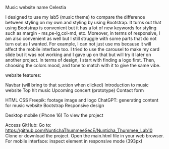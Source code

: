 Music website name Celestia

  I designed to use my lab5 (music theme) to compare the difference between styling on my own and styling by using Bootstrap. It turns out that using Bootstrap is convenient 
but it has a lot of new keywords for styling such as margin - ms,pe-lg,col-md, etc. Moreover, in terms of responsive, I am also convenient as well but I still struggle with some parts
that do not turn out as I wanted. For example, I can not just use ms because it will affect the mobile interface too. I tried to use the carousel to make my card 
slide but it was not working and I gave up on that but will try it later on another project. In terms of design, I start with finding a logo first. Then, choosing the colors
mood, and tone to match with it to give the same vibe.

website features:

Navbar (will bring to that section when clicked)
Introduction to music website
Top hit music 
Upcoming concert (prototype)
Contact form

HTML
CSS
Freepik: footage image and logo
ChatGPT: generating content for music website
Bootstrap
Responsive design

Desktop
mobile (iPhone 16)
To view the project

Access GitHub: Go to: https://github.com/NuntichaThummeeSecE/Nunticha_Thummee_Lab10
Clone or download the project.
Open the main.html file in your web browser.
For mobile interface: inspect element in responsive mode (393px)
